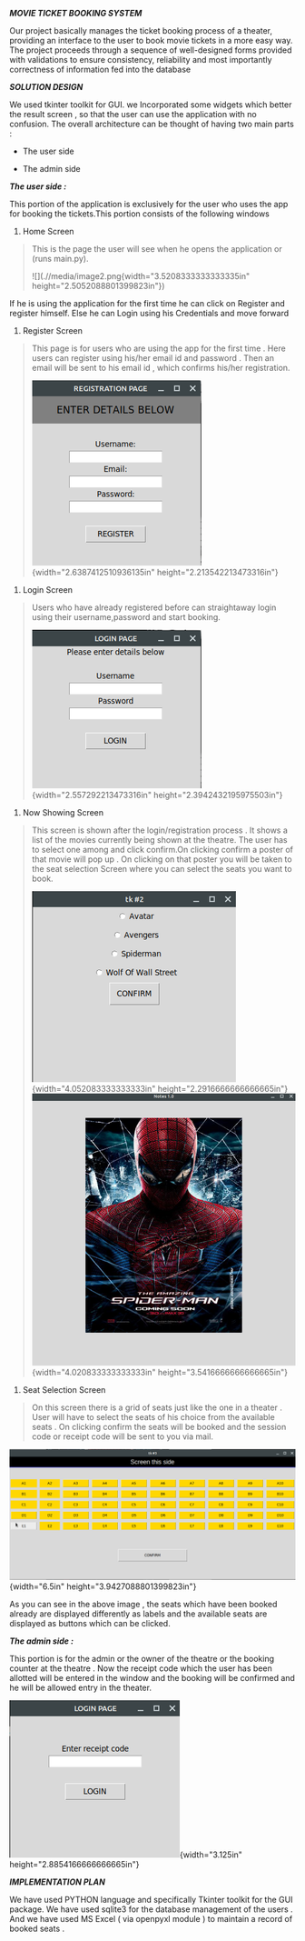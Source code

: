 ***MOVIE TICKET BOOKING SYSTEM***

Our project basically manages the ticket booking process of a theater,
providing an interface to the user to book movie tickets in a more easy
way. The project proceeds through a sequence of well-designed forms
provided with validations to ensure consistency, reliability and most
importantly correctness of information fed into the database

***SOLUTION DESIGN***

We used tkinter toolkit for GUI. we Incorporated some widgets which
better the result screen , so that the user can use the application with
no confusion. The overall architecture can be thought of having ​two
​main parts :

-   The user side

-   The admin side

***The user side :***

This portion of the application is exclusively for the user who uses the
app for booking the tickets.This portion consists of the following
windows

1.  Home Screen

> This is the page the user will see when he opens the application or
> (runs main.py).
>
> ![](.//media/image2.png{width="3.5208333333333335in"
> height="2.5052088801399823in"})

If he is using the application for the first time he can click on
Register and register himself. Else he can Login using his Credentials
and move forward

1.  Register Screen

> This page is for users who are using the app for the first time . Here
> users can register using his/her email id and password . Then an email
> will be sent to his email id , which confirms his/her registration.
>
> ![](.//media/image1.png){width="2.6387412510936135in"
> height="2.213542213473316in"}

1.  Login Screen

> Users who have already registered before can straightaway login using
> their username,password and start booking.
>
> ![](.//media/image3.png){width="2.557292213473316in"
> height="2.3942432195975503in"}

1.  Now Showing Screen

> This screen is shown after the login/registration process . It shows a
> list of the movies currently being shown at the theatre. The user has
> to select one among and click confirm.On clicking confirm a poster of
> that movie will pop up . On clicking on that poster you will be taken
> to the seat selection Screen where you can select the seats you want
> to book.
>
> ![](.//media/image7.png){width="4.052083333333333in"
> height="2.2916666666666665in"}![](.//media/image6.png){width="4.020833333333333in"
> height="3.5416666666666665in"}

1.  Seat Selection Screen

> On this screen there is a grid of seats just like the one in a theater
> . User will have to select the seats of his choice from the available
> seats . On clicking confirm the seats will be booked and the session
> code or receipt code will be sent to you via mail.

![](.//media/image5.png){width="6.5in" height="3.9427088801399823in"}

As you can see in the above image , the seats which have been booked
already are displayed differently as labels and the available seats are
displayed as buttons which can be clicked.

***The admin side :***

This portion is for the admin or the owner of the theatre or the booking
counter at the theatre . Now the receipt code which the user has been
allotted will be entered in the window and the booking will be confirmed
and he will be allowed entry in the theater.

![](.//media/image4.png){width="3.125in" height="2.8854166666666665in"}

***IMPLEMENTATION PLAN***

We have used PYTHON language and specifically Tkinter toolkit for the
GUI package. We have used sqlite3 for the database management of the
users . And we have used MS Excel ( via openpyxl module ) to maintain a
record of booked seats .

